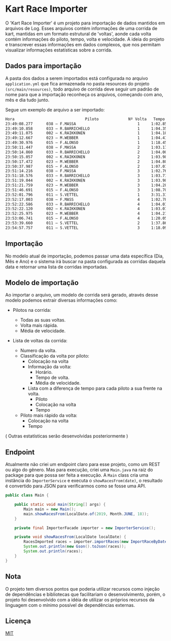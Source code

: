 # Kart Race Importer

O 'Kart Race Importer' é um projeto para importação de dados mantidos
em arquivos de Log. Esses arquivos contém informações de uma corrida
de kart, mantidas em um formato estrutural de 'voltas', aonde cada volta
contém informações do piloto, tempo, volta e velocidade. A ideia do
projeto e transcrever essas informações em dados complexos, que nos 
permitam visualizar informações estatísticas sobre a corrida.

## Dados para importação

A pasta dos dados a serem importados está configurada no arquivo
`application.yml` que fica armazenada no pasta resources do projeto
`(src/main/resources)`, todo arquivo de corrida deve seguir um padrão 
de nome para que a importação reconheça os arquivos, começando com ano, mês 
e dia tudo junto.

Segue um exemplo de arquivo a ser importado:

```txt
Hora                               Piloto             Nº Volta   Tempo Volta       Velocidade média da volta
23:49:08.277      038 – F.MASSA                           1		1:02.852                        44,275
23:49:10.858      033 – R.BARRICHELLO                     1		1:04.352                        43,243
23:49:11.075      002 – K.RAIKKONEN                       1     1:04.108                        43,408
23:49:12.667      023 – M.WEBBER                          1		1:04.414                        43,202
23:49:30.976      015 – F.ALONSO                          1		1:18.456			            35,47
23:50:11.447      038 – F.MASSA                           2		1:03.170                        44,053
23:50:14.860      033 – R.BARRICHELLO                     2		1:04.002                        43,48
23:50:15.057      002 – K.RAIKKONEN                       2     1:03.982                        43,493
23:50:17.472      023 – M.WEBBER                          2		1:04.805                        42,941
23:50:37.987      015 – F.ALONSO                          2		1:07.011			            41,528
23:51:14.216      038 – F.MASSA                           3		1:02.769                        44,334
23:51:18.576      033 – R.BARRICHELLO		              3		1:03.716                        43,675
23:51:19.044      002 – K.RAIKKONEN                       3		1:03.987                        43,49
23:51:21.759      023 – M.WEBBER                          3		1:04.287                        43,287
23:51:46.691      015 – F.ALONSO                          3		1:08.704			            40,504
23:52:01.796      011 – S.VETTEL                          1		3:31.315			            13,169
23:52:17.003      038 – F.MASS                            4		1:02.787                        44,321
23:52:22.586      033 – R.BARRICHELLO		              4		1:04.010                        43,474
23:52:22.120      002 – K.RAIKKONEN                       4		1:03.076                        44,118
23:52:25.975      023 – M.WEBBER                          4		1:04.216                        43,335
23:53:06.741      015 – F.ALONSO                          4		1:20.050			            34,763
23:53:39.660      011 – S.VETTEL                          2		1:37.864			            28,435
23:54:57.757      011 – S.VETTEL                          3		1:18.097			            35,633
```

## Importação

No modelo atual de importação, podemos passar uma data específica (Dia, Mês
e Ano) e o sistema irá buscar na pasta configurada as corridas daquela data
e retornar uma lista de corridas importadas.

## Modelo de importação

Ao importar o arquivo, um modelo de corrida será gerado, através desse 
modelo podemos extrair diversas informações como:

- Pilotos na corrida:
    - Todas as suas voltas.
    - Volta mais rápida.
    - Média de velocidade.

- Lista de voltas da corrida:
    - Numero da volta.
    - Classificação da volta por piloto:
        - Colocação na volta
        - Informação da volta:
            - Horário.
            - Tempo de volta.
            - Média de velocidade.
        - Lista com a diferença de tempo para cada piloto a sua frente na volta.
            - Piloto
            - Colocação na volta
            - Tempo
    - Piloto mais rápido da volta:
        - Colocação na volta
        - Tempo

( Outras estatísticas serão desenvolvidas posteriormente )

## Endpoint

Atualmente não criei um endpoint claro para esse projeto, como um REST ou algo
do gênero. Mas para execução, criei uma `Main.java` na raiz do package
para que possa ser feita a execução. A `Main` class cria uma instância
do `ImporterService` e executa o `showRacesFrom(date)`, o resultado é
convertido para JSON para verificarmos como se fosse uma API. 

```java
public class Main {

    public static void main(String[] args) {
        Main main = new Main();
        main.showRacesFrom(LocalDate.of(2019, Month.JUNE, 18));
    }

    private final ImporterFacade importer = new ImporterService();

    private void showRacesFrom(LocalDate localDate) {
        RacesImported races = importer.importRaces(new ImportRaceByDate(localDate));
        System.out.println(new Gson().toJson(races));
        System.out.println(races);
    }
}
```

## Nota

O projeto tem diversos pontos que poderia utilizar recursos como
injeção de dependências e bibliotecas que 
facilitariam o desenvolvimento, porém, o projeto foi desenvolvido com 
a idéia de utilizar os próprios recursos da linguagem com o mínimo 
possível de dependências externas.

## Licença
[MIT](https://choosealicense.com/licenses/mit/)
